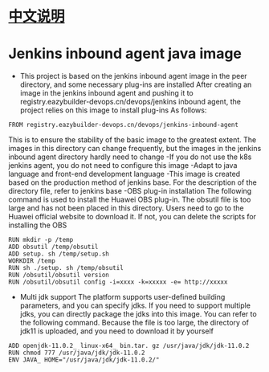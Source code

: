 # [中文说明](./README_CN.md)
# Jenkins inbound agent java image
- This project is based on the jenkins inbound agent image in the peer directory, and some necessary plug-ins are installed
After creating an image in the jenkins inbound agent and pushing it to registry.eazybuilder-devops.cn/devops/jenkins inbound agent, the project relies on this image to install plug-ins
As follows:
```shell
FROM registry.eazybuilder-devops.cn/devops/jenkins-inbound-agent
```
This is to ensure the stability of the basic image to the greatest extent. The images in this directory can change frequently, but the images in the jenkins inbound agent directory hardly need to change
-If you do not use the k8s jenkins agent, you do not need to configure this image
-Adapt to java language and front-end development language
-This image is created based on the production method of jenkins base. For the description of the directory file, refer to jenkins base
-OBS plug-in installation
The following command is used to install the Huawei OBS plug-in. The obsutil file is too large and has not been placed in this directory. Users need to go to the Huawei official website to download it. If not, you can delete the scripts for installing the OBS
```shell
RUN mkdir -p /temp
ADD obsutil /temp/obsutil
ADD setup. sh /temp/setup.sh
WORKDIR /temp
RUN sh ./setup. sh /temp/obsutil
RUN /obsutil/obsutil version
RUN /obsutil/obsutil config -i=xxxx -k=xxxxx -e= http://xxxxx
```
- Multi jdk support
The platform supports user-defined building parameters, and you can specify jdks. If you need to support multiple jdks, you can directly package the jdks into this image. You can refer to the following command. Because the file is too large, the directory of jdk11 is uploaded, and you need to download it by yourself
```shell
ADD openjdk-11.0.2_ linux-x64_ bin.tar. gz /usr/java/jdk/jdk-11.0.2
RUN chmod 777 /usr/java/jdk/jdk-11.0.2
ENV JAVA_ HOME="/usr/java/jdk/jdk-11.0.2/"
```

